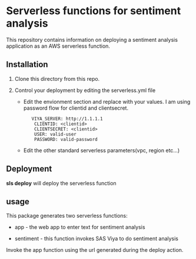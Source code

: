 # Serverless functions for sentiment analysis

This repository contains information on deploying a sentiment analysis application as an AWS serverless function.
  
## Installation

1. Clone this directory from this repo.

2. Control your deployment by editing the serverless.yml file

    - Edit the envionment section and replace with your values. I am using password flow for clientid and clientsecret.
        ```
           VIYA_SERVER: http://1.1.1.1
            CLIENTID: <clientid>
            CLIENTSECRET: <clientid>
            USER: valid-user
            PASSWORD: valid-password
        ```
    - Edit the other standard serverless parameters(vpc, region etc...)

    

## Deployment

**sls deploy** will deploy the serverless function


## usage

This package generates two serverless functions:

- app - the web app to enter text for sentiment analysis

- sentiment - this function invokes SAS Viya to do sentiment analysis

 Invoke the app function using the url generated during the deploy action.
    




